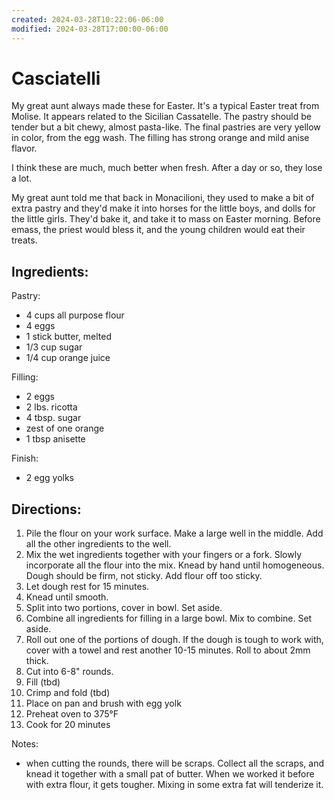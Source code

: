 ```yaml
---
created: 2024-03-28T10:22:06-06:00
modified: 2024-03-28T17:00:00-06:00
---
```


# Casciatelli

My great aunt always made these for Easter. It's a typical Easter treat from Molise. It appears related to the Sicilian Cassatelle. The pastry should be tender but a bit chewy, almost pasta-like. The final pastries are very yellow in color, from the egg wash. The filling has strong orange and mild anise flavor. 

I think these are much, much better when fresh. After a day or so, they lose a lot.

My great aunt told me that back in Monacilioni, they used to make a bit of extra pastry  and they'd make it into horses for the little boys, and dolls for the little girls. They'd bake it, and take it to mass on Easter morning. Before emass, the priest would bless it, and the young children would eat their treats.

## Ingredients:

Pastry:
- 4 cups all purpose flour
- 4 eggs
- 1 stick butter, melted
- 1/3 cup sugar
- 1/4 cup orange juice 

Filling:
- 2 eggs
- 2 lbs. ricotta
- 4 tbsp. sugar
- zest of one orange
- 1 tbsp anisette

Finish:
- 2 egg yolks

## Directions:

1. Pile the flour on your work surface. Make a large well in the middle. Add all the other ingredients to the well.
2. Mix the wet ingredients together with your fingers or a fork. Slowly incorporate all the flour into the mix. Knead by hand until homogeneous. Dough should be firm, not sticky. Add flour off too sticky.
3. Let dough rest for 15 minutes.
4. Knead until smooth.
5. Split into two portions, cover in bowl. Set aside.
6. Combine all ingredients for filling in a large bowl. Mix to combine. Set aside.
7. Roll out one of the portions of dough. If the dough is tough to work with, cover with a towel and rest another 10-15 minutes. Roll to about 2mm thick.
8. Cut into 6-8" rounds.
9. Fill (tbd)
10. Crimp and fold (tbd) 
11. Place on pan and brush with egg yolk
12. Preheat oven to 375°F
13. Cook for 20 minutes

Notes: 
- when cutting the rounds, there will be scraps. Collect all the scraps, and knead it together with a small pat of butter. When we worked it before with extra flour, it gets tougher. Mixing in some extra fat will tenderize it.
